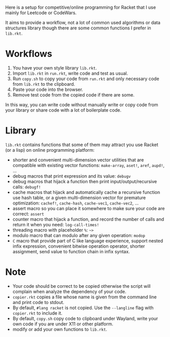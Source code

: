 Here is a setup for competitive/online programming for Racket that I use mainly for Leetcode or CodeWars.

It aims to provide a workflow, not a lot of common used algorithms or data structures library though there are some common functions I prefer in `lib.rkt`.

# Workflows

1. You have your own style library `lib.rkt`.
2. Import `lib.rkt` in `run.rkt`, write code and test as usual.
3. Run `copy.sh` to copy your code from `run.rkt` and only necessary code from `lib.rkt` to the clipboard.
4. Paste your code into the browser.
5. Remove test code from the copied code if there are some.

In this way, you can write code without manually write or copy code from your library or share code with a lot of boilerplate code.

# Library

`lib.rkt` contains functions that some of them may attract you use Racket (or a lisp) on online programming platform:

* shorter and convenient multi-dimension vector utilities that are compatible with existing vector functions: `make-array`, `aset!`, `aref`, `aupd!`, ...
* debug macros that print expression and its value: `debugv`
* debug macros that hijack a function then print input/output/recursive calls: `debugf!`
* cache macros that hijack and automatically cache a recursive function use hash table, or a given multi-dimension vector for premature optimization: `cachef!`, `cache-hash`, `cache-vec1`, `cache-vec2`, ...
* assert macro so you can place it somewhere to make sure your code are correct: `assert`
* counter macro that hijack a function, and record the number of calls and return it when you need: `log-call-times!`
* threading macro with placeholder `%`: `~>`
* modulo macro that can modulo after any given operation: `modop`
* `C` macro that provide part of C like language experience, support nested infix expression, convenient bitwise operation operator, shorter assignment, send value to function chain in infix syntax.

# Note

* Your code should be correct to be copied otherwise the script will complain when analyze the dependency of your code.
* `copier.rkt` copies a file whose name is given from the command line and print code to stdout.
* By default, `#lang racket` is not copied. Use the `--langline` flag with `copier.rkt` to include it.
* By default, `copy.sh` copy code to clipboard under Wayland, write your own code if you are under X11 or other platform.
* modify or add your own functions to `lib.rkt`.

